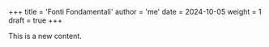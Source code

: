 +++
title = 'Fonti Fondamentali'
author = 'me'
date = 2024-10-05
weight = 1
draft = true
+++

This is a new content.
